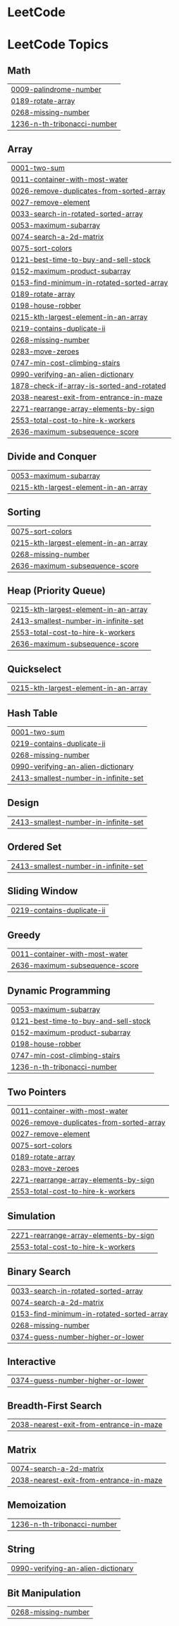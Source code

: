 # LeetCode
<!---LeetCode Topics Start-->
# LeetCode Topics
## Math
|  |
| ------- |
| [0009-palindrome-number](https://github.com/AryanShriva/LeetCode/tree/master/0009-palindrome-number) |
| [0189-rotate-array](https://github.com/AryanShriva/LeetCode/tree/master/0189-rotate-array) |
| [0268-missing-number](https://github.com/AryanShriva/LeetCode/tree/master/0268-missing-number) |
| [1236-n-th-tribonacci-number](https://github.com/AryanShriva/LeetCode/tree/master/1236-n-th-tribonacci-number) |
## Array
|  |
| ------- |
| [0001-two-sum](https://github.com/AryanShriva/LeetCode/tree/master/0001-two-sum) |
| [0011-container-with-most-water](https://github.com/AryanShriva/LeetCode/tree/master/0011-container-with-most-water) |
| [0026-remove-duplicates-from-sorted-array](https://github.com/AryanShriva/LeetCode/tree/master/0026-remove-duplicates-from-sorted-array) |
| [0027-remove-element](https://github.com/AryanShriva/LeetCode/tree/master/0027-remove-element) |
| [0033-search-in-rotated-sorted-array](https://github.com/AryanShriva/LeetCode/tree/master/0033-search-in-rotated-sorted-array) |
| [0053-maximum-subarray](https://github.com/AryanShriva/LeetCode/tree/master/0053-maximum-subarray) |
| [0074-search-a-2d-matrix](https://github.com/AryanShriva/LeetCode/tree/master/0074-search-a-2d-matrix) |
| [0075-sort-colors](https://github.com/AryanShriva/LeetCode/tree/master/0075-sort-colors) |
| [0121-best-time-to-buy-and-sell-stock](https://github.com/AryanShriva/LeetCode/tree/master/0121-best-time-to-buy-and-sell-stock) |
| [0152-maximum-product-subarray](https://github.com/AryanShriva/LeetCode/tree/master/0152-maximum-product-subarray) |
| [0153-find-minimum-in-rotated-sorted-array](https://github.com/AryanShriva/LeetCode/tree/master/0153-find-minimum-in-rotated-sorted-array) |
| [0189-rotate-array](https://github.com/AryanShriva/LeetCode/tree/master/0189-rotate-array) |
| [0198-house-robber](https://github.com/AryanShriva/LeetCode/tree/master/0198-house-robber) |
| [0215-kth-largest-element-in-an-array](https://github.com/AryanShriva/LeetCode/tree/master/0215-kth-largest-element-in-an-array) |
| [0219-contains-duplicate-ii](https://github.com/AryanShriva/LeetCode/tree/master/0219-contains-duplicate-ii) |
| [0268-missing-number](https://github.com/AryanShriva/LeetCode/tree/master/0268-missing-number) |
| [0283-move-zeroes](https://github.com/AryanShriva/LeetCode/tree/master/0283-move-zeroes) |
| [0747-min-cost-climbing-stairs](https://github.com/AryanShriva/LeetCode/tree/master/0747-min-cost-climbing-stairs) |
| [0990-verifying-an-alien-dictionary](https://github.com/AryanShriva/LeetCode/tree/master/0990-verifying-an-alien-dictionary) |
| [1878-check-if-array-is-sorted-and-rotated](https://github.com/AryanShriva/LeetCode/tree/master/1878-check-if-array-is-sorted-and-rotated) |
| [2038-nearest-exit-from-entrance-in-maze](https://github.com/AryanShriva/LeetCode/tree/master/2038-nearest-exit-from-entrance-in-maze) |
| [2271-rearrange-array-elements-by-sign](https://github.com/AryanShriva/LeetCode/tree/master/2271-rearrange-array-elements-by-sign) |
| [2553-total-cost-to-hire-k-workers](https://github.com/AryanShriva/LeetCode/tree/master/2553-total-cost-to-hire-k-workers) |
| [2636-maximum-subsequence-score](https://github.com/AryanShriva/LeetCode/tree/master/2636-maximum-subsequence-score) |
## Divide and Conquer
|  |
| ------- |
| [0053-maximum-subarray](https://github.com/AryanShriva/LeetCode/tree/master/0053-maximum-subarray) |
| [0215-kth-largest-element-in-an-array](https://github.com/AryanShriva/LeetCode/tree/master/0215-kth-largest-element-in-an-array) |
## Sorting
|  |
| ------- |
| [0075-sort-colors](https://github.com/AryanShriva/LeetCode/tree/master/0075-sort-colors) |
| [0215-kth-largest-element-in-an-array](https://github.com/AryanShriva/LeetCode/tree/master/0215-kth-largest-element-in-an-array) |
| [0268-missing-number](https://github.com/AryanShriva/LeetCode/tree/master/0268-missing-number) |
| [2636-maximum-subsequence-score](https://github.com/AryanShriva/LeetCode/tree/master/2636-maximum-subsequence-score) |
## Heap (Priority Queue)
|  |
| ------- |
| [0215-kth-largest-element-in-an-array](https://github.com/AryanShriva/LeetCode/tree/master/0215-kth-largest-element-in-an-array) |
| [2413-smallest-number-in-infinite-set](https://github.com/AryanShriva/LeetCode/tree/master/2413-smallest-number-in-infinite-set) |
| [2553-total-cost-to-hire-k-workers](https://github.com/AryanShriva/LeetCode/tree/master/2553-total-cost-to-hire-k-workers) |
| [2636-maximum-subsequence-score](https://github.com/AryanShriva/LeetCode/tree/master/2636-maximum-subsequence-score) |
## Quickselect
|  |
| ------- |
| [0215-kth-largest-element-in-an-array](https://github.com/AryanShriva/LeetCode/tree/master/0215-kth-largest-element-in-an-array) |
## Hash Table
|  |
| ------- |
| [0001-two-sum](https://github.com/AryanShriva/LeetCode/tree/master/0001-two-sum) |
| [0219-contains-duplicate-ii](https://github.com/AryanShriva/LeetCode/tree/master/0219-contains-duplicate-ii) |
| [0268-missing-number](https://github.com/AryanShriva/LeetCode/tree/master/0268-missing-number) |
| [0990-verifying-an-alien-dictionary](https://github.com/AryanShriva/LeetCode/tree/master/0990-verifying-an-alien-dictionary) |
| [2413-smallest-number-in-infinite-set](https://github.com/AryanShriva/LeetCode/tree/master/2413-smallest-number-in-infinite-set) |
## Design
|  |
| ------- |
| [2413-smallest-number-in-infinite-set](https://github.com/AryanShriva/LeetCode/tree/master/2413-smallest-number-in-infinite-set) |
## Ordered Set
|  |
| ------- |
| [2413-smallest-number-in-infinite-set](https://github.com/AryanShriva/LeetCode/tree/master/2413-smallest-number-in-infinite-set) |
## Sliding Window
|  |
| ------- |
| [0219-contains-duplicate-ii](https://github.com/AryanShriva/LeetCode/tree/master/0219-contains-duplicate-ii) |
## Greedy
|  |
| ------- |
| [0011-container-with-most-water](https://github.com/AryanShriva/LeetCode/tree/master/0011-container-with-most-water) |
| [2636-maximum-subsequence-score](https://github.com/AryanShriva/LeetCode/tree/master/2636-maximum-subsequence-score) |
## Dynamic Programming
|  |
| ------- |
| [0053-maximum-subarray](https://github.com/AryanShriva/LeetCode/tree/master/0053-maximum-subarray) |
| [0121-best-time-to-buy-and-sell-stock](https://github.com/AryanShriva/LeetCode/tree/master/0121-best-time-to-buy-and-sell-stock) |
| [0152-maximum-product-subarray](https://github.com/AryanShriva/LeetCode/tree/master/0152-maximum-product-subarray) |
| [0198-house-robber](https://github.com/AryanShriva/LeetCode/tree/master/0198-house-robber) |
| [0747-min-cost-climbing-stairs](https://github.com/AryanShriva/LeetCode/tree/master/0747-min-cost-climbing-stairs) |
| [1236-n-th-tribonacci-number](https://github.com/AryanShriva/LeetCode/tree/master/1236-n-th-tribonacci-number) |
## Two Pointers
|  |
| ------- |
| [0011-container-with-most-water](https://github.com/AryanShriva/LeetCode/tree/master/0011-container-with-most-water) |
| [0026-remove-duplicates-from-sorted-array](https://github.com/AryanShriva/LeetCode/tree/master/0026-remove-duplicates-from-sorted-array) |
| [0027-remove-element](https://github.com/AryanShriva/LeetCode/tree/master/0027-remove-element) |
| [0075-sort-colors](https://github.com/AryanShriva/LeetCode/tree/master/0075-sort-colors) |
| [0189-rotate-array](https://github.com/AryanShriva/LeetCode/tree/master/0189-rotate-array) |
| [0283-move-zeroes](https://github.com/AryanShriva/LeetCode/tree/master/0283-move-zeroes) |
| [2271-rearrange-array-elements-by-sign](https://github.com/AryanShriva/LeetCode/tree/master/2271-rearrange-array-elements-by-sign) |
| [2553-total-cost-to-hire-k-workers](https://github.com/AryanShriva/LeetCode/tree/master/2553-total-cost-to-hire-k-workers) |
## Simulation
|  |
| ------- |
| [2271-rearrange-array-elements-by-sign](https://github.com/AryanShriva/LeetCode/tree/master/2271-rearrange-array-elements-by-sign) |
| [2553-total-cost-to-hire-k-workers](https://github.com/AryanShriva/LeetCode/tree/master/2553-total-cost-to-hire-k-workers) |
## Binary Search
|  |
| ------- |
| [0033-search-in-rotated-sorted-array](https://github.com/AryanShriva/LeetCode/tree/master/0033-search-in-rotated-sorted-array) |
| [0074-search-a-2d-matrix](https://github.com/AryanShriva/LeetCode/tree/master/0074-search-a-2d-matrix) |
| [0153-find-minimum-in-rotated-sorted-array](https://github.com/AryanShriva/LeetCode/tree/master/0153-find-minimum-in-rotated-sorted-array) |
| [0268-missing-number](https://github.com/AryanShriva/LeetCode/tree/master/0268-missing-number) |
| [0374-guess-number-higher-or-lower](https://github.com/AryanShriva/LeetCode/tree/master/0374-guess-number-higher-or-lower) |
## Interactive
|  |
| ------- |
| [0374-guess-number-higher-or-lower](https://github.com/AryanShriva/LeetCode/tree/master/0374-guess-number-higher-or-lower) |
## Breadth-First Search
|  |
| ------- |
| [2038-nearest-exit-from-entrance-in-maze](https://github.com/AryanShriva/LeetCode/tree/master/2038-nearest-exit-from-entrance-in-maze) |
## Matrix
|  |
| ------- |
| [0074-search-a-2d-matrix](https://github.com/AryanShriva/LeetCode/tree/master/0074-search-a-2d-matrix) |
| [2038-nearest-exit-from-entrance-in-maze](https://github.com/AryanShriva/LeetCode/tree/master/2038-nearest-exit-from-entrance-in-maze) |
## Memoization
|  |
| ------- |
| [1236-n-th-tribonacci-number](https://github.com/AryanShriva/LeetCode/tree/master/1236-n-th-tribonacci-number) |
## String
|  |
| ------- |
| [0990-verifying-an-alien-dictionary](https://github.com/AryanShriva/LeetCode/tree/master/0990-verifying-an-alien-dictionary) |
## Bit Manipulation
|  |
| ------- |
| [0268-missing-number](https://github.com/AryanShriva/LeetCode/tree/master/0268-missing-number) |
<!---LeetCode Topics End-->